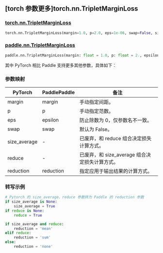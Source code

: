 ## [torch 参数更多]torch.nn.TripletMarginLoss

### [torch.nn.TripletMarginLoss](https://pytorch.org/docs/1.13/generated/torch.nn.TripletMarginLoss.html#torch.nn.TripletMarginLoss)

```python
torch.nn.TripletMarginLoss(margin=1.0, p=2.0, eps=1e-06, swap=False, size_average=None, reduce=None, reduction='mean')
```

### [paddle.nn.TripletMarginLoss](https://www.paddlepaddle.org.cn/documentation/docs/zh/api/paddle/nn/TripletMarginLoss_cn.html)

```python
paddle.nn.TripletMarginLoss(margin: float = 1.0, p: float = 2., epsilon: float = 1e-6, swap: bool = False, reduction: str = 'mean', name: str = None)
```

其中 PyTorch 相比 Paddle 支持更多其他参数，具体如下：

### 参数映射

| PyTorch      | PaddlePaddle | 备注                                           |
| ------------ | ------------ | ---------------------------------------------- |
| margin       | margin       | 手动指定间距。                                 |
| p            | p            | 手动指定范数。                                 |
| eps          | epsilon      | 防止除数为 0，仅参数名不一致。                 |
| swap         | swap         | 默认为 False。                                 |
| size_average | -            | 已废弃，和 reduce 组合决定损失计算方式。       |
| reduce       | -            | 已废弃，和 size_average 组合决定损失计算方式。 |
| reduction    | reduction    | 指定应用于输出结果的计算方式。                 |

### 转写示例

```python
# Pytorch 的 size_average、reduce 参数转为 Paddle 的 reduction 参数
if size_average is None:
    size_average = True
if reduce is None:
    reduce = True

if size_average and reduce:
    reduction = 'mean'
elif reduce:
    reduction = 'sum'
else:
    reduction = 'none'
```
